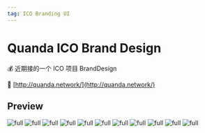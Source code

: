 ```yaml
---
tag: ICO Branding UI
---
```


# Quanda ICO Brand Design

💰 近期接的一个 ICO 项目 BrandDesign

🔐 [http://quanda.network/](http://quanda.network/)

## Preview

![full](http://qn.canisminor.cc/2018-02-12-quanda_1.png)
![full](http://qn.canisminor.cc/2018-02-12-quanda_2.png)
![full](http://qn.canisminor.cc/2018-02-12-quanda_3.png)
![full](http://qn.canisminor.cc/2018-02-12-quanda_4.png)
![full](http://qn.canisminor.cc/2018-02-12-quanda_5.png)
![full](http://qn.canisminor.cc/2018-02-12-quanda_6.png)
![full](http://qn.canisminor.cc/2018-02-12-quanda_7.png)
![full](http://qn.canisminor.cc/2018-02-12-quanda_8.png)
![full](http://qn.canisminor.cc/2018-02-12-quanda_9.png)
![full](http://qn.canisminor.cc/2018-02-12-quanda_10.png)
![full](http://qn.canisminor.cc/2018-02-12-quanda_11.png)
